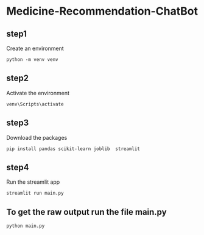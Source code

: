 # Medicine-Recommendation-ChatBot

## step1
Create an environment

```python -m venv venv```

## step2
Activate the environment

``` venv\Scripts\activate ```

## step3
Download the packages

```pip install pandas scikit-learn joblib  streamlit```

## step4
Run the streamlit app

``` streamlit run main.py ```

## To get the raw output run the file main.py
```python main.py```

